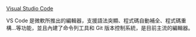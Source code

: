 [Visual Studio Code](https://code.visualstudio.com/)

VS Code 是微軟所推出的編輯器，支援語法突顯、程式碼自動補全、程式碼重構...等功能，並且內建了命令列工具和 Git 版本控制系統，是目前主流的編輯器。